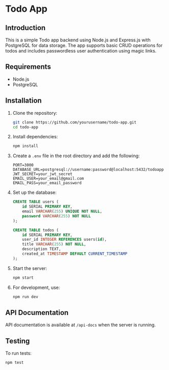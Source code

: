 # Todo App

## Introduction

This is a simple Todo app backend using Node.js and Express.js with PostgreSQL for data storage. The app supports basic CRUD operations for todos and includes passwordless user authentication using magic links.

## Requirements

- Node.js
- PostgreSQL

## Installation

1. Clone the repository:
    ```sh
    git clone https://github.com/yourusername/todo-app.git
    cd todo-app
    ```

2. Install dependencies:
    ```sh
    npm install
    ```

3. Create a `.env` file in the root directory and add the following:
    ```env
    PORT=3000
    DATABASE_URL=postgresql://username:password@localhost:5432/todoapp
    JWT_SECRET=your_jwt_secret
    EMAIL_USER=your_email@gmail.com
    EMAIL_PASS=your_email_password
    ```

4. Set up the database:
    ```sql
    CREATE TABLE users (
        id SERIAL PRIMARY KEY,
        email VARCHAR(255) UNIQUE NOT NULL,
        password VARCHAR(255) NOT NULL
    );

    CREATE TABLE todos (
        id SERIAL PRIMARY KEY,
        user_id INTEGER REFERENCES users(id),
        title VARCHAR(255) NOT NULL,
        description TEXT,
        created_at TIMESTAMP DEFAULT CURRENT_TIMESTAMP
    );
    ```

5. Start the server:
    ```sh
    npm start
    ```

6. For development, use:
    ```sh
    npm run dev
    ```

## API Documentation

API documentation is available at `/api-docs` when the server is running.

## Testing

To run tests:
```sh
npm test
